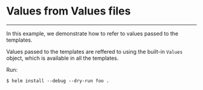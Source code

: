 # Values from Values files
---

In this example, we demonstrate how to refer to values passed to the templates.

Values passed to the templates are reffered to using the built-in `Values` object,
which is available in all the templates.


Run:
```
$ helm install --debug --dry-run foo .
```
